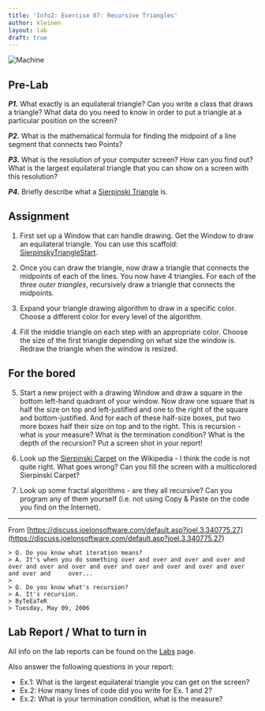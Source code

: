 ```yaml
---
title: 'Info2: Exercise 07: Recursive Triangles'
author: kleinen
layout: lab
draft: true
---
```


![Machine](../images/SierpinskiTriangle.png "Sierpinski Triangle")

## Pre-Lab

***P1.*** What exactly is an equilateral triangle? Can you write a class that draws a triangle? What data do you need to know in order to put a triangle at a particular position on the screen?

***P2.*** What is the mathematical formula for finding the midpoint of a line segment that connects two Points?

***P3.*** What is the resolution of your computer screen? How can you find out? What is the largest equilateral triangle that you can show on a screen with this resolution?

***P4.*** Briefly describe what a <a href="https://en.wikipedia.org/wiki/Sierpinski_triangle">Sierpinski Triangle</a> is.

## Assignment

1. First set up a Window that can handle drawing. Get the Window to draw an equilateral triangle. You can use this scaffold: [SierpinskyTriangleStart](https://github.com/LiFaytheGoblin/SierpinskyTriangleStart).

2. Once you can draw the triangle, now draw a triangle that connects the midpoints of each of the lines. You now have 4 triangles. For each of the *three outer triangles*, recursively draw a triangle that connects the midpoints.

3. Expand your triangle drawing algorithm to draw in a specific color. Choose a different color for every level of the algorithm.

4. Fill the middle triangle on each step with an appropriate color. Choose the size of the first triangle depending on what size the window is. Redraw the triangle when the window is resized.

## For the bored

5. Start a new project with a drawing Window and draw a square in the bottom left-hand quadrant of your window. Now draw one square that is half the size on top and left-justified and one to the right of the square and bottom-justified. And for each of these half-size boxes, put two more boxes half their size on top and to the right. This is recursion - what is your measure? What is the termination condition? What is the depth of the recursion? Put a screen shot in your report!

6. Look up the [Sierpinski Carpet](ttp://en.wikipedia.org/wiki/Sierpinski_carpeth) on the Wikipedia - I think the code is not quite right. What goes wrong? Can you fill the screen with a multicolored Sierpinski Carpet?

7. Look up some fractal algorithms - are they all recursive? Can you program any of them yourself (i.e. not using Copy & Paste on the code you find on the Internet).

* * *

From [https://discuss.joelonsoftware.com/default.asp?joel.3.340775.27](https://discuss.joelonsoftware.com/default.asp?joel.3.340775.27)

    > Q. Do you know what iteration means?
    > A. It's when you do something over and over and over and over and over and over and over and over and over and over and over and over and over and     over...
    >
    > Q. Do you know what's recursion?
    > A. It's recursion.
    > ByTeEaTeR
    > Tuesday, May 09, 2006

## Lab Report / What to turn in

All info on the lab reports can be found on the [Labs](https://bkleinen.github.io/classes/ss2020/info2/labs/) page.

Also answer the following questions in your report:
* Ex.1: What is the largest equilateral triangle you can get on the screen?
* Ex.2: How many lines of code did you write for Ex. 1 and 2?
* Ex.2: What is your termination condition, what is the measure?
